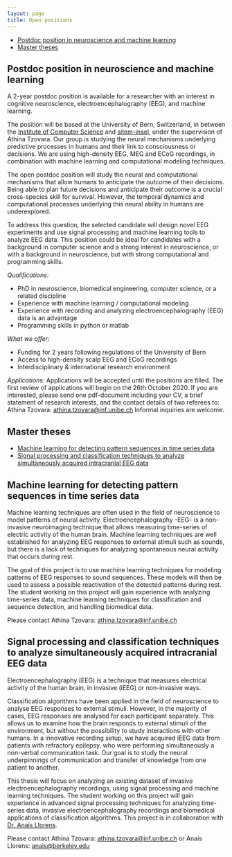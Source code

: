 ```yaml
---
layout: page
title: Open positions
---
```


* [Postdoc position in neuroscience and machine learning](#postdoc-position-in-neuroscience-and-machine-learning)
* [Master theses](#master-theses)

## Postdoc position in neuroscience and machine learning

A 2-year postdoc position is available for a researcher with an interest in cognitive neuroscience, electroencephalography (EEG), and machine learning. 

The position will be based at the University of Bern, Switzerland, in between the [Institute of Computer Science](https://www.inf.unibe.ch/index_eng.html) and [sitem-insel](https://sitem-insel.ch/en), under the supervision of Athina Tzovara. Our group is studying the neural mechanisms underlying predictive processes in humans and their link to consciousness or decisions. We are using high-density EEG, MEG and ECoG recordings, in combination with machine learning and computational modeling techniques.

The open postdoc position will study the neural and computational mechanisms that allow humans to anticipate the outcome of their decisions. Being able to plan future decisions and anticipate their outcome is a crucial cross-species skill for survival. However, the temporal dynamics and computational processes underlying this neural ability in humans are underexplored.

To address this question, the selected candidate will design novel EEG experiments and use signal processing and machine learning tools to analyze EEG data. This position could be ideal for candidates with a background in computer science and a strong interest in neuroscience, or with a background in neuroscience, but with strong computational and programming skills.

*Qualifications:*

-	PhD in neuroscience, biomedical engineering, computer science, or a related discipline
-	Experience with machine learning / computational modeling
-	Experience with recording and analyzing electroencephalography (EEG) data is an advantage
-	Programming skills in python or matlab

*What we offer:*

-	Funding for 2 years following regulations of the University of Bern
-	Access to high-density scalp EEG and ECoG recordings
-	Interdisciplinary & international research environment

*Applications:*
Applications will be accepted until the positions are filled. The first review of applications will begin on the 26th October 2020. If you are interested, please send one pdf-document including your CV, a brief statement of research interests, and the contact details of two referees to:  
Athina Tzovara: athina.tzovara@inf.unibe.ch
Informal inquiries are welcome.



## Master theses

* [Machine learning for detecting pattern sequences in time series data](#machine-learning-for-detecting-pattern-sequences-in-time-series-data)
* [Signal processing and classification techniques to analyze simultaneously acquired intracranial EEG data](#signal-processing-and-classification-techniques-to-analyze-simultaneously-acquired-intracranial-eeg-data)

## Machine learning for detecting pattern sequences in time series data

Machine learning techniques are often used in the field of neuroscience to model patterns of neural activity. Electroencephalography -EEG- is a non-invasive neuroimaging technique that allows measuring time-series of electric activity of the human brain. Machine learning techniques are well established for analyzing EEG responses to external stimuli such as sounds, but there is a lack of techniques for analyzing spontaneous neural activity that occurs during rest.

The goal of this project is to use machine learning techniques for modeling patterns of EEG responses to sound sequences. These models will then be used to assess a possible reactivation of the detected patterns during rest. The student working on this project will gain experience with analyzing time-series data, machine learning techniques for classification and sequence detection, and handling biomedical data.

Please contact Athina Tzovara: athina.tzovara@inf.unibe.ch

## Signal processing and classification techniques to analyze simultaneously acquired intracranial EEG data

Electroencephalography (EEG) is a technique that measures electrical activity of the human brain, in invasive (iEEG) or non-invasive ways.

Classification algorithms have been applied in the field of neuroscience to analyse EEG responses to external stimuli. However, in the majority of cases, EEG responses are analysed for each participant separately. This allows us to examine how the brain responds to external stimuli of the environment, but without the possibility to study interactions with other humans. In a innovative recording setup, we have acquired iEEG data from patients with refractory epilepsy, who were performing simultaneously a non-verbal communication task. Our goal is to study the neural underpinnings of communication and transfer of knowledge from one patient to another.

This thesis will focus on analyzing an existing dataset of invasive electroencephalography recordings, using signal processing and machine learning techniques. The student working on this project will gain experience in advanced signal processing techniques for analyzing time-series data, invasive electroencephalography recordings and biomedical applications of classification algorithms.
This project is in collaboration with [Dr. Anais Llorens](https://knightlab.neuro.berkeley.edu/post-docs/anais-llorens).

Please contact Athina Tzovara: athina.tzovara@inf.unibe.ch or Anais Llorens: anais@berkeley.edu  

